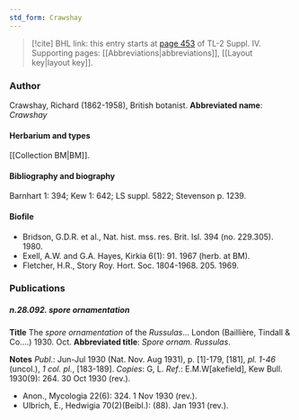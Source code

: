 ```yaml
---
std_form: Crawshay
---
```


> [!cite] BHL link: this entry starts at [page 453](https://www.biodiversitylibrary.org/page/33266130) of TL-2 Suppl. IV.
> Supporting pages: [[Abbreviations|abbreviations]], [[Layout key|layout key]].

### Author

Crawshay, Richard (1862-1958), British botanist. 
**Abbreviated name**: *Crawshay*

#### Herbarium and types

[[Collection BM|BM]].

#### Bibliography and biography

Barnhart 1: 394; Kew 1: 642; LS suppl. 5822; Stevenson p. 1239.

#### Biofile

- Bridson, G.D.R. et al., Nat. hist. mss. res. Brit. Isl. 394 (no. 229.305). 1980.
- Exell, A.W. and G.A. Hayes, Kirkia 6(1): 91. 1967 (herb. at BM).
- Fletcher, H.R., Story Roy. Hort. Soc. 1804-1968. 205. 1969.

### Publications

##### n.28.092. spore ornamentation

**Title**
The *spore ornamentation* of the *Russulas*... London (Baillière, Tindall & Co....) 1930. Oct.
**Abbreviated title**: *Spore ornam. Russulas*.

**Notes**
*Publ*.: Jun-Jul 1930 (Nat. Nov. Aug 1931), p. \[1\]-179, \[181\], *pl. 1-46* (uncol.), *1 col. pl.*, \[183-189\]. *Copies*: G, L.
*Ref*.: E.M.W\[akefield\], Kew Bull. 1930(9): 264. 30 Oct 1930 (rev.).
- Anon., Mycologia 22(6): 324. 1 Nov 1930 (rev.).
- Ulbrich, E., Hedwigia 70(2)(Beibl.): (88). Jan 1931 (rev.).

